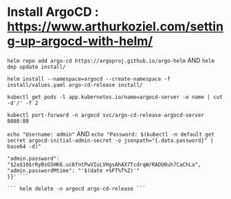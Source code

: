 # Install ArgoCD : https://www.arthurkoziel.com/setting-up-argocd-with-helm/

``` helm repo add argo-cd https://argoproj.github.io/argo-helm ``` AND ```helm dep update install/ ```

``` helm install --namespace=argocd --create-namespace -f install/values.yaml argo-cd-release install/ ```

``` kubectl get pods -l app.kubernetes.io/name=argocd-server -o name | cut -d'/' -f 2 ```

``` kubectl port-forward -n argocd svc/argo-cd-release-argocd-server 8080:80 ```

``` echo "Username: admin" ``` AND ``` echo "Password: $(kubectl -n default get secret argocd-initial-admin-secret -o jsonpath="{.data.password}" | base64 -d)" ```

``` kubectl -n argocd patch secret argocd-secret   -p '{"stringData": {
"admin.password": "$2a$10$rRyBsGSHK6.uc8fntPwVIuLVHgsAhAX7TcdrqW/RADU0uh7CaChLa",
"admin.passwordMtime": "'$(date +%FT%T%Z)'"
}}' ```

``` helm delete -n argocd argo-cd-release ```

